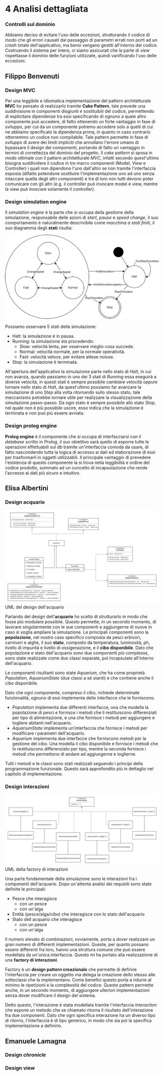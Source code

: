 # 4 Analisi dettagliata

### Controlli sul dominio
Abbiamo deciso di evitare l'uso delle eccezioni, strutturando il codice di modo che gli errori causati dal passaggio di parametri errati non porti ad un *crash* totale dell'applicativo, ma bensì vengano gestiti all'interno del codice.
Costruendo il sistema per intero, ci siamo assicurati che la parte di *view* rispettasse il dominio delle funzioni utilizzate, quindi vanificando l'uso delle eccezioni.

## Filippo Benvenuti

### Design MVC
Per una leggibile e idiomatica implementazione del pattern architetturale **MVC** ho pensato di realizzarlo tramite **Cake Pattern**, tale prevede una suddivisione in componenti disgiunti e sostituibili del codice, permettendo di esplicitare dipendenze tra essi specificando di ognuno a quale altro componente può accedere, di fatto ottenendo un forte vantaggio in fase di sviluppo, per cui da un componente potremo accedere solo a quelli di cui ne abbiamo specificato la dipendenza prima, in quanto in caso contrario otterremmo un codice non compilabile.
Tale pattern permette in fase di sviluppo di avere dei limiti impliciti che annullano l'errore umano di bypassare il design dei componenti, portando di fatto un vantaggio in termini di correttezza del dominio del progetto.
Il *cake pattern* si sposa in modo ottimale con il pattern architetturale *MVC*, infatti secondo quest'ultimo bisogna suddividere il codice in tre macro componenti (Model, View e Controller) i quali non dipendono l'uno dall'altro se non tramite l'interfaccia esposta (difatto potendone sostituire l'implementazione uno ad uno senza intaccare quella degli altri componenti) e tra di loro non tutti devono poter comunicare con gli altri (e.g. il controller può invocare model e view, mentre la view può invocare solamente il controller).

### Design simulation engine
Il *simulation engine* è la parte che si occupa della gestione della simulazione, responsabile delle azioni di *start*, *pause* e *speed change*, il suo comportamento è naturalmente descrivibile come *macchina a stati finiti*, il suo diagramma degli **stati** risulta:

![simEngineState](img/sim_engine_state.png)

Possiamo osservare 5 stati della simulazione:
- Halt: la simulazione è in pausa.
- Running: la simulazione sta procedendo:
  - Slow: velocità lenta, per osservare meglio cosa succede.
  - Normal: velocità normale, per la normale operatività.
  - Fast: velocità veloce, per evitare attese noiose.
- Stop: la simulazione è terminata.

All'apertura dell'applicativo la simulazione parte nello stato di *Halt*, in cui non avanza, quando passiamo in uno dei 3 stati di *Running* essa eseguirà a diverse velocità, in questi stati è sempre possibile cambiare velocità oppure tornare nello stato di *Halt*, da quest'ultimo possiamo far avanzare la simulazione di uno *Step* alla volta ritornando sullo stesso stato, tale meccanismo potrebbe tornare utile per realizzare la visualizzazione della simulazione passo-passo.
Da ogni stato è sempre possibile allo stato *Stop*, nel quale non è più possibile uscire, esso indica che la simulazione è terminata e non può più essere avviata.

### Design prolog engine
**Prolog engine** è il componente che si occupa di interfacciarsi con il *database* scritto in *Prolog*, il suo obiettivo sarà quello di esporre tutte le operazioni effettuabili sul *db* tramite un'interfaccia comoda da usare, di fatto nascondendo tutta la logica di accesso ai dati ed elaborazione di essi per trasformarli in oggetti utilizzabili.
Il principale vantaggio di prevedere l'esistenza di questo componente la si trova nella leggibilità e ordine del codice prodotto, sommato ad un concetto di incapsulazione che rende l'accesso ai dati più sicuro e intuitivo.

## Elisa Albertini

### Design acquario

![UML_acquario<](img/UML_aquarium.png)
UML del design dell'acquario

Parlando del design dell'**acquario** ho scelto di strutturarlo in modo che fosse più modulare possibile. Questo permette, in un secondo momento, di lavorare singolarmente con le sue componenti e aggiungerne di nuove in caso si voglia ampliare la simulazione.
Le principali componenti sono la **popolazione**, nel nostro caso specifico composta da pesci erbivori, carnivori e alghe, il suo **stato**, composto da temperatura, luminosità, ph, livello di impurità e livello di ossigenazione, e il **cibo disponibile**. Dato che popolazione e stato dell'acquario sono due componenti più complesse, sono state realizzate come due classi separate, poi incapsulate all'interno dell'acquario.
 
Le componenti risultanti sono state *Aquarium*, che ha come proprietà *Population*, *AquariumState* (due classi a sé stanti) e che contiene anche il cibo disponibile.
 
Dato che ogni componente, compreso il cibo, richiede determinate funzionalità, ognuno di essi implementa delle interfacce che le forniscono. 
* *Population* implementa due differenti interfacce, una che modella la popolazione di pesci e fornisce i metodi che li restituiscono differenziati per tipo di alimentazione, e una che fornisce i metodi per aggiungere e togliere abitanti nell'acquario.
* *AquariumState* implementa un’interfaccia che fornisce i metodi per modificare i parametri dell'acquario.
* *Aquarium* implementa due interfacce che forniscono metodi per la gestione del cibo. Una modella il cibo disponibile e fornisce i metodi che lo restituiscono differenziato per tipo, mentre la seconda fornisce i metodi che permettono di andare ad aggiungerne e toglierne.
 
Tutti i metodi e le classi sono stati realizzati seguendo i principi della programmazione funzionale. Questo sarà approfondito più in dettaglio nel capitolo di implementazione.


### Design interazioni
![UML_interaction](img/UML_Interaction.png)
UML della factory di interazioni

Una parte fondamentale della simulazione sono le interazioni fra i componenti dell'acquario.
Dopo un'attenta analisi dei requisiti sono state definite le principali:
* Pesce che interagisce
    * con un pesce
    * con un'alga
* Entità (pesce/alga/cibo) che interagisce con lo stato dell'acquario
* Stato dell acquario che interagisce
  * con un pesce
  * con un'alga
 
 Il numero elevato di combinazioni, ovviamente, porta a dover realizzare un gran numero di differenti implementazioni. Queste, per quanto possano essere differenti fra loro, hanno una struttura comune che può essere modellata da un'unica interfaccia. Questo mi ha portato alla realizzazione di una **factory di interazioni**. 
 
Factory è un **design pattern creazionale** che permette di definire l'interfaccia per creare un oggetto ma delega la creazione dello stesso alle sottoclassi che la implementano.
Come benefici questo porta a ridurre al minimo le ripetizioni e la complessità del codice. Questo pattern permette anche, in un secondo momento, di aggiungere ulteriori implementazioni senza dover modificare il design del sistema.
 
Detto questo, l'interazione è stata modellata tramite l'interfaccia *Interaction* che espone un metodo che se chiamato ritorna il risultato dell'interazione fra due componenti. Dato che ogni specifica interazione ha un diverso tipo di ritorno, l'interfaccia è di tipo generico, in modo che sia poi la specifica implementazione a definirlo.

## Emanuele Lamagna

### Design *chronicle*

### Design view